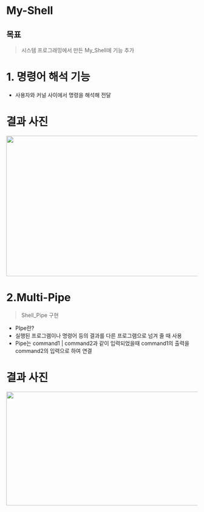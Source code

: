 # My-Shell

##  목표
> 시스템 프로그래밍에서 만든 My_Shell에 기능 추가</br>

# 1. 명령어 해석 기능
* 사용자와 커널 사이에서 명령을 해석해 전달
# 결과 사진
<img src="https://github.com/beom-beom/My-Shell/assets/128284680/8d42cdcd-83d0-4569-acb0-368c557a9ca1"  width="700" height="370">

# 2.Multi-Pipe
>Shell_Pipe 구현 
* PIpe란?</br> 
* 실행된 프로그램이나 명령어 등의 결과를 다른 프로그램으로 넘겨 줄 때 사용</br>
* Pipe는 command1 | command2과 같이 입력되었을때 command1의 출력을 command2의 입력으로 하여 연결</br>
# 결과 사진
<img src="https://github.com/Peace-Min/My-Shell/assets/128284680/519a32a5-1342-4a4e-9ee9-6ccfff617db8"  width="700" height="300">
